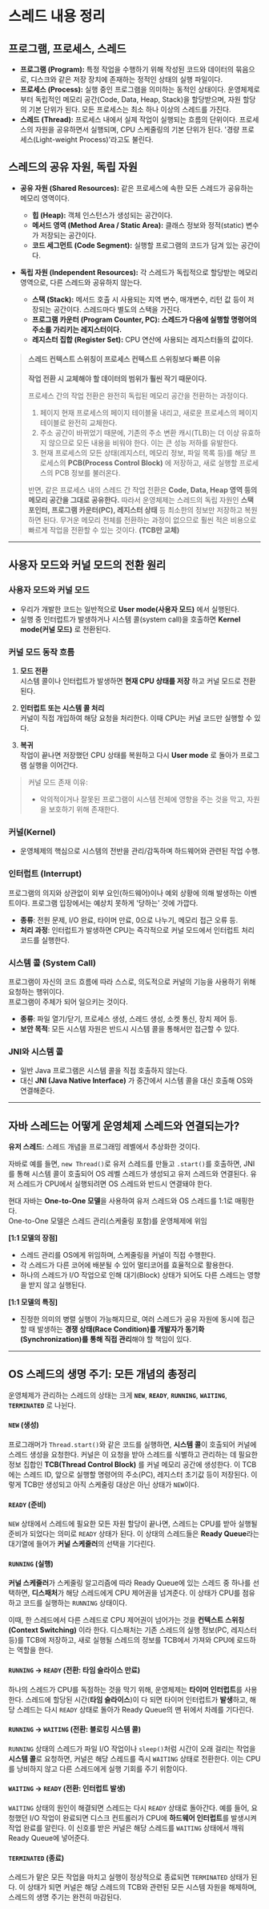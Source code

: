 # 스레드 내용 정리

## 프로그램, 프로세스, 스레드

- **프로그램 (Program):** 특정 작업을 수행하기 위해 작성된 코드와 데이터의 묶음으로, 디스크와 같은 저장 장치에 존재하는 정적인 상태의 실행 파일이다.
- **프로세스 (Process):** 실행 중인 프로그램을 의미하는 동적인 상태이다. 운영체제로부터 독립적인 메모리 공간(Code, Data, Heap, Stack)을 할당받으며, 자원 할당의 기본 단위가 된다. 모든 프로세스는 최소 하나 이상의 스레드를 가진다.
- **스레드 (Thread):** 프로세스 내에서 실제 작업이 실행되는 흐름의 단위이다. 프로세스의 자원을 공유하면서 실행되며, CPU 스케줄링의 기본 단위가 된다. '경량 프로세스(Light-weight Process)'라고도 불린다.

## 스레드의 공유 자원, 독립 자원

- **공유 자원 (Shared Resources):** 같은 프로세스에 속한 모든 스레드가 공유하는 메모리 영역이다.

  - **힙 (Heap):** 객체 인스턴스가 생성되는 공간이다.
  - **메서드 영역 (Method Area / Static Area):** 클래스 정보와 정적(static) 변수가 저장되는 공간이다.
  - **코드 세그먼트 (Code Segment):** 실행할 프로그램의 코드가 담겨 있는 공간이다.

- **독립 자원 (Independent Resources):** 각 스레드가 독립적으로 할당받는 메모리 영역으로, 다른 스레드와 공유하지 않는다.
  - **스택 (Stack):** 메서드 호출 시 사용되는 지역 변수, 매개변수, 리턴 값 등이 저장되는 공간이다. 스레드마다 별도의 스택을 가진다.
  - **프로그램 카운터 (Program Counter, PC): 스레드가 다음에 실행할 명령어의 주소를 가리키는 레지스터이다.**
  - **레지스터 집합 (Register Set):** CPU 연산에 사용되는 레지스터들의 값이다.

> #### 스레드 컨텍스트 스위칭이 프로세스 컨텍스트 스위칭보다 빠른 이유
>
> **작업 전환 시 교체해야 할 데이터의 범위가 훨씬 작기 때문이다.**
>
> 프로세스 간의 작업 전환은 완전히 독립된 메모리 공간을 전환하는 과정이다.
>
> 1. 페이지 현재 프로세스의 페이지 테이블울 내리고, 새로운 프로세스의 페이지 테이블로 완전히 교체한다.
> 2. 주소 공간이 바뀌었기 때문에, 기존의 주소 변환 캐시(TLB)는 더 이상 유효하지 않으므로 모든 내용을 비워야 한다. 이는 큰 성능 저하를 유발한다.
> 3. 현재 프로세스의 모든 상태(레지스터, 메모리 정보, 파일 목록 등)를 해당 프로세스의 **PCB(Process Control Block)** 에 저장하고, 새로 실행할 프로세스의 PCB 정보를 불러온다.
>
> 반면, 같은 프로세스 내의 스레드 간 작업 전환은 **Code, Data, Heap 영역 등의 메모리 공간을 그대로 공유한다.** 따라서 운영체제는 스레드의 독립 자원인 **스택 포인터, 프로그램 카운터(PC), 레지스터 상태** 등 최소한의 정보만 저장하고 복원하면 된다. 무거운 메모리 전체를 전환하는 과정이 없으므로 훨씬 적은 비용으로 빠르게 작업을 전환할 수 있는 것이다. **(TCB만 교체)**

---

## 사용자 모드와 커널 모드의 전환 원리

### 사용자 모드와 커널 모드

- 우리가 개발한 코드는 일반적으로 **User mode(사용자 모드)** 에서 실행된다.
- 실행 중 인터럽트가 발생하거나 시스템 콜(system call)을 호출하면 **Kernel mode(커널 모드)** 로 전환된다.

### 커널 모드 동작 흐름

1. **모드 전환**  
   시스템 콜이나 인터럽트가 발생하면 **현재 CPU 상태를 저장** 하고 커널 모드로 전환된다.

2. **인터럽트 또는 시스템 콜 처리**  
   커널이 직접 개입하여 해당 요청을 처리한다. 이때 CPU는 커널 코드만 실행할 수 있다.

3. **복귀**  
   작업이 끝나면 저장했던 CPU 상태를 복원하고 다시 **User mode** 로 돌아가 프로그램 실행을 이어간다.

> 커널 모드 존재 이유:
>
> - 악의적이거나 잘못된 프로그램이 시스템 전체에 영향을 주는 것을 막고, 자원을 보호하기 위해 존재한다.

### 커널(Kernel)

- 운영체제의 핵심으로 시스템의 전반을 관리/감독하며 하드웨어와 관련된 작업 수행.

### 인터럽트 (Interrupt)

프로그램의 의지와 상관없이 외부 요인(하드웨어)이나 예외 상황에 의해 발생하는 이벤트이다. 프로그램 입장에서는 예상치 못하게 '당하는' 것에 가깝다.

- **종류**: 전원 문제, I/O 완료, 타이머 만료, 0으로 나누기, 메모리 접근 오류 등.
- **처리 과정**: 인터럽트가 발생하면 CPU는 즉각적으로 커널 모드에서 인터럽트 처리 코드를 실행한다.

### 시스템 콜 (System Call)

프로그램이 자신의 코드 흐름에 따라 스스로, 의도적으로 커널의 기능을 사용하기 위해 요청하는 행위이다.  
프로그램이 주체가 되어 일으키는 것이다.

- **종류**: 파일 열기/닫기, 프로세스 생성, 스레드 생성, 소켓 통신, 장치 제어 등.
- **보안 목적**: 모든 시스템 자원은 반드시 시스템 콜을 통해서만 접근할 수 있다.

### JNI와 시스템 콜

- 일반 Java 프로그램은 시스템 콜을 직접 호출하지 않는다.
- 대신 **JNI (Java Native Interface)** 가 중간에서 시스템 콜을 대신 호출해 OS와 연결해준다.

---

## 자바 스레드는 어떻게 운영체제 스레드와 연결되는가?

**유저 스레드**: 스레드 개념을 프로그래밍 레벨에서 추상화한 것이다.

자바로 예를 들면, `new Thread()`로 유저 스레드를 만들고 `.start()`를 호출하면, JNI를 통해 시스템 콜이 호출되어 OS 레벨 스레드가 생성되고 유저 스레드와 연결된다. 유저 스레드가 CPU에서 실행되려면 OS 스레드와 반드시 연결돼야 한다.

현대 자바는 **One-to-One 모델**을 사용하여 유저 스레드와 OS 스레드를 1:1로 매핑한다.  
One-to-One 모델은 스레드 관리(스케줄링 포함)를 운영체제에 위임

**[1:1 모델의 장점]**

- 스레드 관리를 OS에게 위임하며, 스케줄링을 커널이 직접 수행한다.
- 각 스레드가 다른 코어에 배분될 수 있어 멀티코어를 효율적으로 활용한다.
- 하나의 스레드가 I/O 작업으로 인해 대기(Block) 상태가 되어도 다른 스레드는 영향을 받지 않고 실행된다.

**[1:1 모델의 특징]**

- 진정한 의미의 병렬 실행이 가능해지므로, 여러 스레드가 공유 자원에 동시에 접근할 때 발생하는 **경쟁 상태(Race Condition)를 개발자가 동기화(Synchronization)를 통해 직접 관리**해야 할 책임이 있다.

---

## OS 스레드의 생명 주기: 모든 개념의 총정리

운영체제가 관리하는 스레드의 상태는 크게 **`NEW`**, **`READY`**, **`RUNNING`**, **`WAITING`**, **`TERMINATED`** 로 나뉜다.

#### `NEW` (생성)

프로그래머가 `Thread.start()`와 같은 코드를 실행하면, **시스템 콜**이 호출되어 커널에 스레드 생성을 요청한다. 커널은 이 요청을 받아 스레드를 식별하고 관리하는 데 필요한 정보 집합인 **TCB(Thread Control Block)** 를 커널 메모리 공간에 생성한다. 이 TCB에는 스레드 ID, 앞으로 실행할 명령어의 주소(PC), 레지스터 초기값 등이 저장된다. 이렇게 TCB만 생성되고 아직 스케줄링 대상은 아닌 상태가 `NEW`이다.

#### `READY` (준비)

`NEW` 상태에서 스레드에 필요한 모든 자원 할당이 끝나면, 스레드는 CPU를 받아 실행될 준비가 되었다는 의미로 `READY` 상태가 된다. 이 상태의 스레드들은 **Ready Queue**라는 대기열에 들어가 **커널 스케줄러**의 선택을 기다린다.

#### `RUNNING` (실행)

**커널 스케줄러**가 스케줄링 알고리즘에 따라 Ready Queue에 있는 스레드 중 하나를 선택하면, **디스패처**가 해당 스레드에게 CPU 제어권을 넘겨준다. 이 상태가 CPU를 점유하고 코드를 실행하는 `RUNNING` 상태이다.

이때, 한 스레드에서 다른 스레드로 CPU 제어권이 넘어가는 것을 **컨텍스트 스위칭(Context Switching)** 이라 한다. 디스패처는 기존 스레드의 실행 정보(PC, 레지스터 등)를 TCB에 저장하고, 새로 실행될 스레드의 정보를 TCB에서 가져와 CPU에 로드하는 역할을 한다.

#### `RUNNING` → `READY` (전환: 타임 슬라이스 만료)

하나의 스레드가 CPU를 독점하는 것을 막기 위해, 운영체제는 **타이머 인터럽트**를 사용한다. 스레드에 할당된 시간(**타임 슬라이스**)이 다 되면 타이머 인터럽트가 **발생**하고, 해당 스레드는 다시 `READY` 상태로 돌아가 Ready Queue의 맨 뒤에서 차례를 기다린다.

#### `RUNNING` → `WAITING` (전환: 블로킹 시스템 콜)

`RUNNING` 상태의 스레드가 파일 I/O 작업이나 `sleep()`처럼 시간이 오래 걸리는 작업을 **시스템 콜**로 요청하면, 커널은 해당 스레드를 즉시 `WAITING` 상태로 전환한다. 이는 CPU를 낭비하지 않고 다른 스레드에게 실행 기회를 주기 위함이다.

#### `WAITING` → `READY` (전환: 인터럽트 발생)

`WAITING` 상태의 원인이 해결되면 스레드는 다시 `READY` 상태로 돌아간다. 예를 들어, 요청했던 I/O 작업이 완료되면 디스크 컨트롤러가 CPU에 **하드웨어 인터럽트**를 발생시켜 작업 완료를 알린다. 이 신호를 받은 커널은 해당 스레드를 `WAITING` 상태에서 깨워 Ready Queue에 넣어준다.

#### `TERMINATED` (종료)

스레드가 맡은 모든 작업을 마치고 실행이 정상적으로 종료되면 `TERMINATED` 상태가 된다. 이 상태가 되면 커널은 해당 스레드의 TCB와 관련된 모든 시스템 자원을 해제하며, 스레드의 생명 주기는 완전히 마감된다.
